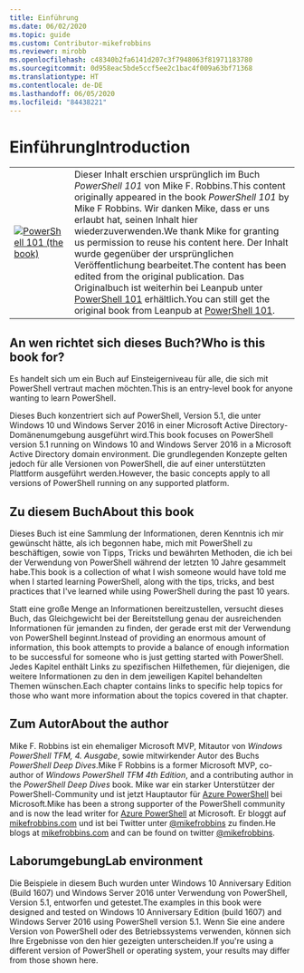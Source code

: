 ```yaml
---
title: Einführung
ms.date: 06/02/2020
ms.topic: guide
ms.custom: Contributor-mikefrobbins
ms.reviewer: mirobb
ms.openlocfilehash: c48340b2fa6141d207c3f7948063f81971183780
ms.sourcegitcommit: 0d958eac5bde5ccf5ee2c1bac4f009a63bf71368
ms.translationtype: HT
ms.contentlocale: de-DE
ms.lasthandoff: 06/05/2020
ms.locfileid: "84438221"
---
```

# <a name="introduction"></a><span data-ttu-id="c1d2e-102">Einführung</span><span class="sxs-lookup"><span data-stu-id="c1d2e-102">Introduction</span></span>

<table>
  <tr><td>
  <a href="https://leanpub.com/powershell101">
  <img src="media/powershell101-150x194.png" alt="PowerShell 101 (the book)" />
  </a>
  </td>
  <td colspan=2>
<span data-ttu-id="c1d2e-103">Dieser Inhalt erschien ursprünglich im Buch <em>PowerShell 101</em> von Mike F. Robbins.</span><span class="sxs-lookup"><span data-stu-id="c1d2e-103">This content originally appeared in the book <em>PowerShell 101</em> by Mike F Robbins.</span></span> <span data-ttu-id="c1d2e-104">Wir danken Mike, dass er uns erlaubt hat, seinen Inhalt hier wiederzuverwenden.</span><span class="sxs-lookup"><span data-stu-id="c1d2e-104">We thank Mike for granting us permission to reuse his content here.</span></span> <span data-ttu-id="c1d2e-105">Der Inhalt wurde gegenüber der ursprünglichen Veröffentlichung bearbeitet.</span><span class="sxs-lookup"><span data-stu-id="c1d2e-105">The content has been edited from the original publication.</span></span> <span data-ttu-id="c1d2e-106">Das Originalbuch ist weiterhin bei Leanpub unter <a href="https://leanpub.com/powershell101">PowerShell 101</a> erhältlich.</span><span class="sxs-lookup"><span data-stu-id="c1d2e-106">You can still get the original book from Leanpub at <a href="https://leanpub.com/powershell101">PowerShell 101</a>.</span></span>
  </td></tr>
</table>

## <a name="who-is-this-book-for"></a><span data-ttu-id="c1d2e-107">An wen richtet sich dieses Buch?</span><span class="sxs-lookup"><span data-stu-id="c1d2e-107">Who is this book for?</span></span>

<span data-ttu-id="c1d2e-108">Es handelt sich um ein Buch auf Einsteigerniveau für alle, die sich mit PowerShell vertraut machen möchten.</span><span class="sxs-lookup"><span data-stu-id="c1d2e-108">This is an entry-level book for anyone wanting to learn PowerShell.</span></span>

<span data-ttu-id="c1d2e-109">Dieses Buch konzentriert sich auf PowerShell, Version 5.1, die unter Windows 10 und Windows Server 2016 in einer Microsoft Active Directory-Domänenumgebung ausgeführt wird.</span><span class="sxs-lookup"><span data-stu-id="c1d2e-109">This book focuses on PowerShell version 5.1 running on Windows 10 and Windows Server 2016 in a Microsoft Active Directory domain environment.</span></span> <span data-ttu-id="c1d2e-110">Die grundlegenden Konzepte gelten jedoch für alle Versionen von PowerShell, die auf einer unterstützten Plattform ausgeführt werden.</span><span class="sxs-lookup"><span data-stu-id="c1d2e-110">However, the basic concepts apply to all versions of PowerShell running on any supported platform.</span></span>

## <a name="about-this-book"></a><span data-ttu-id="c1d2e-111">Zu diesem Buch</span><span class="sxs-lookup"><span data-stu-id="c1d2e-111">About this book</span></span>

<span data-ttu-id="c1d2e-112">Dieses Buch ist eine Sammlung der Informationen, deren Kenntnis ich mir gewünscht hätte, als ich begonnen habe, mich mit PowerShell zu beschäftigen, sowie von Tipps, Tricks und bewährten Methoden, die ich bei der Verwendung von PowerShell während der letzten 10 Jahre gesammelt habe.</span><span class="sxs-lookup"><span data-stu-id="c1d2e-112">This book is a collection of what I wish someone would have told me when I started learning PowerShell, along with the tips, tricks, and best practices that I've learned while using PowerShell during the past 10 years.</span></span>

<span data-ttu-id="c1d2e-113">Statt eine große Menge an Informationen bereitzustellen, versucht dieses Buch, das Gleichgewicht bei der Bereitstellung genau der ausreichenden Informationen für jemanden zu finden, der gerade erst mit der Verwendung von PowerShell beginnt.</span><span class="sxs-lookup"><span data-stu-id="c1d2e-113">Instead of providing an enormous amount of information, this book attempts to provide a balance of enough information to be successful for someone who is just getting started with PowerShell.</span></span> <span data-ttu-id="c1d2e-114">Jedes Kapitel enthält Links zu spezifischen Hilfethemen, für diejenigen, die weitere Informationen zu den in dem jeweiligen Kapitel behandelten Themen wünschen.</span><span class="sxs-lookup"><span data-stu-id="c1d2e-114">Each chapter contains links to specific help topics for those who want more information about the topics covered in that chapter.</span></span>

## <a name="about-the-author"></a><span data-ttu-id="c1d2e-115">Zum Autor</span><span class="sxs-lookup"><span data-stu-id="c1d2e-115">About the author</span></span>

<span data-ttu-id="c1d2e-116">Mike F. Robbins ist ein ehemaliger Microsoft MVP, Mitautor von _Windows PowerShell TFM, 4. Ausgabe_, sowie mitwirkender Autor des Buchs _PowerShell Deep Dives_.</span><span class="sxs-lookup"><span data-stu-id="c1d2e-116">Mike F Robbins is a former Microsoft MVP, co-author of _Windows PowerShell TFM 4th Edition_, and a contributing author in the _PowerShell Deep Dives_ book.</span></span> <span data-ttu-id="c1d2e-117">Mike war ein starker Unterstützer der PowerShell-Community und ist jetzt Hauptautor für [Azure PowerShell][] bei Microsoft.</span><span class="sxs-lookup"><span data-stu-id="c1d2e-117">Mike has been a strong supporter of the PowerShell community and is now the lead writer for [Azure PowerShell][] at Microsoft.</span></span> <span data-ttu-id="c1d2e-118">Er bloggt auf [mikefrobbins.com][] und ist bei Twitter unter [@mikefrobbins][] zu finden.</span><span class="sxs-lookup"><span data-stu-id="c1d2e-118">He blogs at [mikefrobbins.com][] and can be found on twitter [@mikefrobbins][].</span></span>

## <a name="lab-environment"></a><span data-ttu-id="c1d2e-119">Laborumgebung</span><span class="sxs-lookup"><span data-stu-id="c1d2e-119">Lab environment</span></span>

<span data-ttu-id="c1d2e-120">Die Beispiele in diesem Buch wurden unter Windows 10 Anniversary Edition (Build 1607) und Windows Server 2016 unter Verwendung von PowerShell, Version 5.1, entworfen und getestet.</span><span class="sxs-lookup"><span data-stu-id="c1d2e-120">The examples in this book were designed and tested on Windows 10 Anniversary Edition (build 1607) and Windows Server 2016 using PowerShell version 5.1.</span></span> <span data-ttu-id="c1d2e-121">Wenn Sie eine andere Version von PowerShell oder des Betriebssystems verwenden, können sich Ihre Ergebnisse von den hier gezeigten unterscheiden.</span><span class="sxs-lookup"><span data-stu-id="c1d2e-121">If you're using a different version of PowerShell or operating system, your results may differ from those shown here.</span></span>

<!-- link references -->
[@mikefrobbins]: https://twitter.com/mikefrobbins
[mikefrobbins.com]: http://mikefrobbins.com/
[PowerShell 101]: https://leanpub.com/powershell101
[Azure PowerShell]: /powershell/azure
